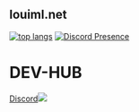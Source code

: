 ## louiml.net

[![top langs](https://github-readme-stats.vercel.app/api/top-langs/?username=loui-dev&layout=compact&theme=vision-friendly-dark)](https://github.com/anuraghazra/github-readme-stats)
[![Discord Presence](https://lanyard.cnrad.dev/api/782591039256920074?theme=dark&bg=4e1475&animated=true&hideDiscrim=false&borderRadius=20px)](https://discord.com/users/782591039256920074)
<h1>DEV-HUB</h1>
<a href="https://discord.gg/MCwMS5geMv">Discord<img src="https://seeklogo.com/images/D/discord-black-logo-733DD6B9B0-seeklogo.com.png"></a>
